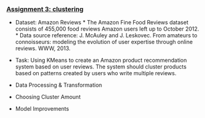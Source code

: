 ### [Assignment 3: clustering](https://github.com/compagnb/MachineLearning/blob/master/Assignment3/Assignment3.md)
   *   Dataset: Amazon Reviews
      *   The Amazon Fine Food Reviews dataset consists of 455,000 food reviews Amazon users left up to October 2012.
      *   Data source reference: J. McAuley and J. Leskovec. From amateurs to connoisseurs: modeling the evolution of user expertise through online reviews. WWW, 2013.
   *   Task: Using KMeans to create an Amazon product recommendation system based on user reviews. The system should cluster products based on patterns created by users who write multiple reviews.
   *   Data Processing & Transformation

   *   Choosing Cluster Amount

   *   Model Improvements
